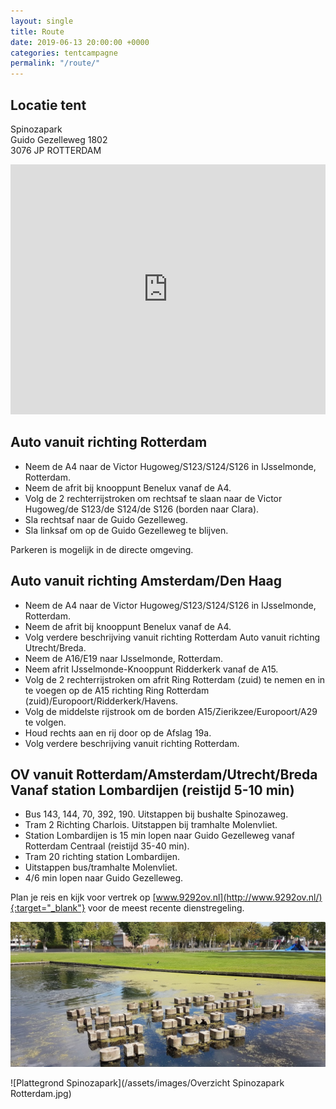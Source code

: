 ```yaml
---
layout: single
title: Route
date: 2019-06-13 20:00:00 +0000
categories: tentcampagne
permalink: "/route/"
---
```

## Locatie tent

Spinozapark  
Guido Gezelleweg 1802  
3076 JP  ROTTERDAM
<iframe src="https://www.google.com/maps/embed?pb=!1m18!1m12!1m3!1d2463.1531597418266!2d4.519951655360913!3d51.876416739136104!2m3!1f0!2f0!3f0!3m2!1i1024!2i768!4f13.1!3m3!1m2!1s0x47c433b4bebc0d63%3A0x187abf9f4b416573!2sSpinozapark!5e0!3m2!1sen!2snl!4v1560451745467!5m2!1sen!2snl" width="100%" height="400" frameborder="0" style="border:0" allowfullscreen></iframe>

## Auto vanuit richting Rotterdam

* Neem de A4 naar de Victor Hugoweg/S123/S124/S126 in IJsselmonde, Rotterdam.
* Neem de afrit bij knooppunt Benelux vanaf de A4.
* Volg de 2 rechterrijstroken om rechtsaf te slaan naar de Victor Hugoweg/de S123/de S124/de S126 (borden naar Clara).
* Sla rechtsaf naar de Guido Gezelleweg. 
* Sla linksaf om op de Guido Gezelleweg te blijven.

Parkeren is mogelijk in de directe omgeving.

## Auto vanuit richting Amsterdam/Den Haag

* Neem de A4 naar de Victor Hugoweg/S123/S124/S126 in IJsselmonde, Rotterdam. 
* Neem de afrit bij knooppunt Benelux vanaf de A4.
* Volg verdere beschrijving vanuit richting Rotterdam Auto vanuit richting Utrecht/Breda.
* Neem de A16/E19 naar IJsselmonde, Rotterdam. 
* Neem afrit IJsselmonde-Knooppunt Ridderkerk vanaf de A15.
* Volg de 2 rechterrijstroken om afrit Ring Rotterdam (zuid) te nemen en in te voegen op de A15 richting Ring Rotterdam (zuid)/Europoort/Ridderkerk/Havens.
* Volg de middelste rijstrook om de borden A15/Zierikzee/Europoort/A29 te volgen.
* Houd rechts aan en rij door op de Afslag 19a.
* Volg verdere beschrijving vanuit richting Rotterdam.

## OV vanuit Rotterdam/Amsterdam/Utrecht/Breda Vanaf station Lombardijen (reistijd 5-10 min) 

* Bus 143, 144, 70, 392, 190. Uitstappen bij bushalte Spinozaweg.
* Tram 2 Richting Charlois. Uitstappen bij tramhalte Molenvliet.
* Station Lombardijen is 15 min lopen naar Guido Gezelleweg vanaf Rotterdam Centraal (reistijd 35-40 min).
* Tram 20 richting station Lombardijen.
* Uitstappen bus/tramhalte Molenvliet.
* 4/6 min lopen naar Guido Gezelleweg.

Plan je reis en kijk voor vertrek op [www.9292ov.nl](http://www.9292ov.nl/){:target="_blank"} voor de meest recente dienstregeling.

![Spinozapark](/assets/images/park.png)

![Plattegrond Spinozapark](/assets/images/Overzicht Spinozapark Rotterdam.jpg)

